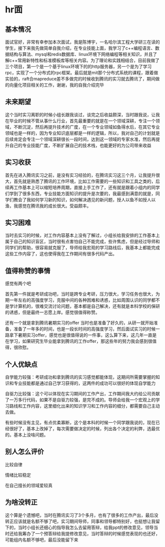 # hr面

## 基本情况

面试官好，非常有幸参加本次面试，我是陈博宇，一名哈尔滨工程大学研三在读的学生，接下来我先做简单自我介绍，在专业技能上面，我学习了c++编程语言、数据结构与算法、mysql和redis数据库、linux环境下网络编程等相关知识，并且了解c++常用新特性和标准模板库等相关内容。为了理论和实践相结合，目前我做了三个项目，第一个是一个基于linux环境下的的http服务器，另一个是为了学习rpc，实现了一个分布式的rpc框架。最后就是mit那个分布式系统的课程，跟着做实验的，raft合mapreduce差不多做完的时候收到腾讯的实习就去腾讯了，期间做的向量化项目相关的工作，谢谢，我的自我介绍完毕

## 未来期望

这个当时实习离职的时候小组长跟我谈过，谈完之后收益颇深，当时跟我说，让我在毕业的时候不管从事什么行业，首先最重要的就是在一个领域深耕，专注一个领域，不断沉淀，然后再提升技术的广度，在一个专业领域如鱼得水后，在其它专业领域也是一样的，因为专业知识底层都是一样的逻辑，所以，我对自己的计划就是后续肯定会专注一个领域深耕很长一段时间，达到这一领域的专家水准，然后再提升自己的专业技能广度，不断扩展自己的技术栈，也能更好的为公司带来收益

## 实习收获

首先在进入腾讯实习之前，是没有实习经验的，在腾讯实习这三个月，让我提升很大，首先就是熟悉了腾讯的工作环境，比如工作需要的一些知识和工具之类的，后续再工作基本上可以缩短培养周期，直接上手工作了，还有就是跟着小组内的同学们学到了很多东西，专业技能方面知识的提升是次要的，我最感到满意的就是，同学们教会了我如何学习新的知识，如何解决遇见的新问题，授人以鱼不如授人以渔，我感觉在腾讯我的成长很大。受益颇丰。

## 实习困难

当时去实习的时候，对工作内容基本上没有了解过，小组长给我安排的工作基本上属于自己的知识盲区，当时很有点害怕自己不能完成，些许焦虑，但是经过导师和同学们的帮助，很容易就克服了，导师给我宏观的学习路线后，我基本上都能完成这些工作内容了，这也使得我在工作期间有很多代码产出。

## 值得称赞的事情

感觉有两个吧

首先第一件就是考研成功吧，当时是跨专业考研，压力很大，学习任务也很大，为期一年左右的高强度学习，克服中间的各种困难和诱惑，比如周围认识的同学都不是学计算机的，很难交流讨论问题，基本都是自己解决，还有就是本科学校的保研的诱惑，但是最终一志愿上岸。感觉很值得称赞。

还有一个就是拿到腾讯暑期实习的offer
当时也是准备了好久的，从研一就开始准备，准备了一年多的时间，也是一段长时间的高强度学习，然后面试实习的时候一路拿下暑期实习offer，感觉也是很值得说的一件事，这么算下来，这几年一直是在学习，如果研究生毕业能拿到腾讯的工作offer，那这些年的努力我会感到很值得，很欣慰。

## 个人优缺点

自学能力较强：考研成功和拿到腾讯的实习感觉都能体现，这期间所需要掌握的知识和专业技能都是通过自己学习获得的，这两件的成功可以很好的体现自学能力

自驱力比较强：这个可以体现在实习期间的工作产出，工作期间我大约给公司贡献了一万多行代码，如果不是自驱力较强，是完不成的。导师会给我一个宏观上的学习路线和工作内容，这里细化出来的知识学习和工作内容的细分，都需要自己主动去做。

有些时候没有主见，有点优柔寡断，这个是本科的时候一个同学跟我说的，现在已经很好了，基本上改掉了，每次需要做决定的时候，列出各个决定的利弊，选最优的。基本上没啥问题。

## 别人怎么评价

比较自律

情绪比较稳定

在自己擅长的领域爱较真

## 为啥没转正

这个算是个遗憾吧，当时在腾讯实习了3个多月，也有了很多的工作产出，最后没转正应该就是名额不够了吧，实习期间导师，同事和领导都特别好，也挺想让我留下的，当时小组长还细心的指导我怎么去留用答辩，给我ppt的修改意见，领导当时还给我筹办了一个预答辩给我提修改意见，当时答辩的时候感觉表现的也还好，可能组内名额不够吧，最后没能留下来